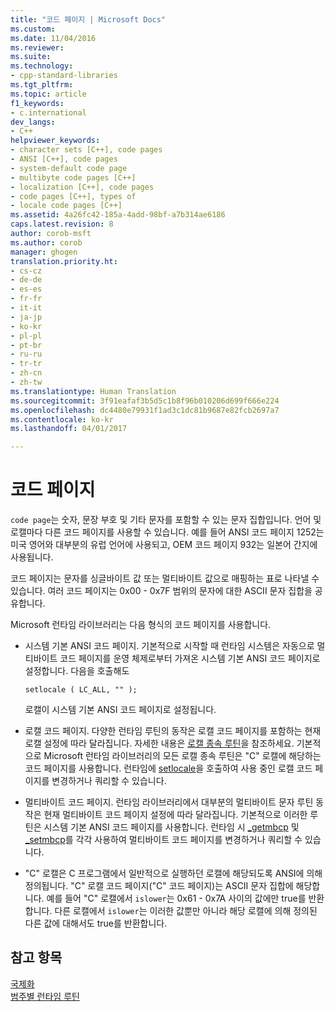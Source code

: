 ```yaml
---
title: "코드 페이지 | Microsoft Docs"
ms.custom: 
ms.date: 11/04/2016
ms.reviewer: 
ms.suite: 
ms.technology:
- cpp-standard-libraries
ms.tgt_pltfrm: 
ms.topic: article
f1_keywords:
- c.international
dev_langs:
- C++
helpviewer_keywords:
- character sets [C++], code pages
- ANSI [C++], code pages
- system-default code page
- multibyte code pages [C++]
- localization [C++], code pages
- code pages [C++], types of
- locale code pages [C++]
ms.assetid: 4a26fc42-185a-4add-98bf-a7b314ae6186
caps.latest.revision: 8
author: corob-msft
ms.author: corob
manager: ghogen
translation.priority.ht:
- cs-cz
- de-de
- es-es
- fr-fr
- it-it
- ja-jp
- ko-kr
- pl-pl
- pt-br
- ru-ru
- tr-tr
- zh-cn
- zh-tw
ms.translationtype: Human Translation
ms.sourcegitcommit: 3f91eafaf3b5d5c1b8f96b010206d699f666e224
ms.openlocfilehash: dc4480e79931f1ad3c1dc81b9687e82fcb2697a7
ms.contentlocale: ko-kr
ms.lasthandoff: 04/01/2017

---
```

# <a name="code-pages"></a>코드 페이지
`code page`는 숫자, 문장 부호 및 기타 문자를 포함할 수 있는 문자 집합입니다. 언어 및 로캘마다 다른 코드 페이지를 사용할 수 있습니다. 예를 들어 ANSI 코드 페이지 1252는 미국 영어와 대부분의 유럽 언어에 사용되고, OEM 코드 페이지 932는 일본어 간지에 사용됩니다.  
  
 코드 페이지는 문자를 싱글바이트 값 또는 멀티바이트 값으로 매핑하는 표로 나타낼 수 있습니다. 여러 코드 페이지는 0x00 - 0x7F 범위의 문자에 대한 ASCII 문자 집합을 공유합니다.  
  
 Microsoft 런타임 라이브러리는 다음 형식의 코드 페이지를 사용합니다.  
  
-   시스템 기본 ANSI 코드 페이지. 기본적으로 시작할 때 런타임 시스템은 자동으로 멀티바이트 코드 페이지를 운영 체제로부터 가져온 시스템 기본 ANSI 코드 페이지로 설정합니다. 다음을 호출해도  
  
    ```  
    setlocale ( LC_ALL, "" );  
    ```  
  
     로캘이 시스템 기본 ANSI 코드 페이지로 설정됩니다.  
  
-   로캘 코드 페이지. 다양한 런타임 루틴의 동작은 로캘 코드 페이지를 포함하는 현재 로캘 설정에 따라 달라집니다. 자세한 내용은 [로캘 종속 루틴](../c-runtime-library/locale.md)을 참조하세요. 기본적으로 Microsoft 런타임 라이브러리의 모든 로캘 종속 루틴은 "C" 로캘에 해당하는 코드 페이지를 사용합니다. 런타임에 [setlocale](../c-runtime-library/reference/setlocale-wsetlocale.md)을 호출하여 사용 중인 로캘 코드 페이지를 변경하거나 쿼리할 수 있습니다.  
  
-   멀티바이트 코드 페이지. 런타임 라이브러리에서 대부분의 멀티바이트 문자 루틴 동작은 현재 멀티바이트 코드 페이지 설정에 따라 달라집니다. 기본적으로 이러한 루틴은 시스템 기본 ANSI 코드 페이지를 사용합니다. 런타임 시 [_getmbcp](../c-runtime-library/reference/getmbcp.md) 및 [_setmbcp](../c-runtime-library/reference/setmbcp.md)를 각각 사용하여 멀티바이트 코드 페이지를 변경하거나 쿼리할 수 있습니다.  
  
-   "C" 로캘은 C 프로그램에서 일반적으로 실행하던 로캘에 해당되도록 ANSI에 의해 정의됩니다. "C" 로캘 코드 페이지("C" 코드 페이지)는 ASCII 문자 집합에 해당합니다. 예를 들어 "C" 로캘에서 `islower`는 0x61 - 0x7A 사이의 값에만 true를 반환합니다. 다른 로캘에서 `islower`는 이러한 값뿐만 아니라 해당 로캘에 의해 정의된 다른 값에 대해서도 true를 반환합니다.  
  
## <a name="see-also"></a>참고 항목  
 [국제화](../c-runtime-library/internationalization.md)   
 [범주별 런타임 루틴](../c-runtime-library/run-time-routines-by-category.md)

